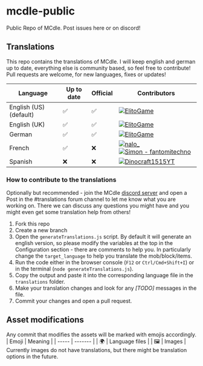 # mcdle-public

Public Repo of MCdle. Post issues here or on discord!

## Translations

This repo contains the translations of MCdle. I will keep english and german up to date, everything else is community based, so feel free to contribute! Pull requests are welcome, for new languages, fixes or updates!


| Language               | Up to date | Official | Contributors                                                                                                                                            |
| ---------------------- | ---------- | -------- | ------------------------------------------------------------------------------------------------------------------------------------------------------- |
| English (US) (default) | ✅         | ✅       | [![ElitoGame](https://avatars.githubusercontent.com/u/43675593?s=64&v=4)](https://github.com/ElitoGame)                                                                                 |
| English (UK)           | ✅         | ✅       | [![ElitoGame](https://avatars.githubusercontent.com/u/43675593?s=64&v=4)](https://github.com/ElitoGame)                                                                                  |
| German                 | ✅         | ✅       | [![ElitoGame](https://avatars.githubusercontent.com/u/43675593?s=64&v=4)](https://github.com/ElitoGame)                                                                                   |
| French                 | ✅         | ❌       | [![nalo_](https://avatars.githubusercontent.com/u/37667081?s=64&v=4)](https://github.com/nalo26)   [![Simon - fantomitechno](https://avatars.githubusercontent.com/u/67735304?s=64&v=4)](https://github.com/fantomitechno)   |
| Spanish                | ❌         | ❌       | [![Dinocraft1515YT](https://avatars.githubusercontent.com/u/120250129?s=64&v=4)](https://github.com/Dinocraft1515YT)                                      

### How to contribute to the translations

Optionally but recommended - join the MCdle [discord server](https://discord.gg/3rDDPcFd4f) and open a Post in the #translations forum channel to let me know what you are working on. There we can discuss any questions you might have and you might even get some translation help from others!

1. Fork this repo
2. Create a new branch
3. Open the `generateTranslations.js` script. By default it will generate an english version, so please modify the variables at the top in the Configuration section - there are comments to help you. In particularly change the `target_language` to help you translate the mob/block/items.
4. Run the code either in the browser console (`F12` or `Ctrl/Cmd+Shift+I`) or in the terminal (`node generateTranslations.js`).
5. Copy the output and paste it into the corresponding language file in the `translations` folder.
6. Make your translation changes and look for any _[TODO]_ messages in the file.
7. Commit your changes and open a pull request.

## Asset modifications

Any commit that modifies the assets will be marked with emojis accordingly.
| Emoji | Meaning |
| ----- | ------- |
| 🌍 | Language files |
| 🖼️ | Images |
Currently images do not have translations, but there might be translation options in the future.
